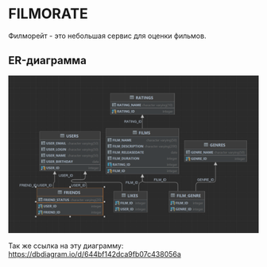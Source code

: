 # FILMORATE
Филморейт - это небольшая сервис для оценки фильмов.


## ER-диаграмма

![База данных](DataBase.png)

Так же ссылка на эту диаграмму: https://dbdiagram.io/d/644bf142dca9fb07c438056a

